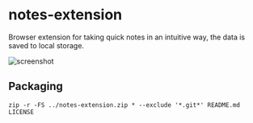 # notes-extension

Browser extension for taking quick notes in an intuitive way, the data is saved to local storage.

![screenshot](http://backdaniel.com/img/notes-screenshot.png)

## Packaging

`zip -r -FS ../notes-extension.zip * --exclude '*.git*' README.md LICENSE`
